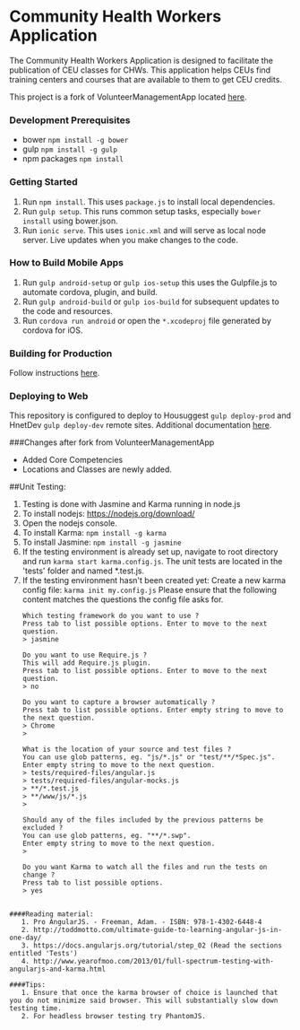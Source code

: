 Community Health Workers Application
===

The Community Health Workers Application is designed to facilitate the publication of CEU classes for CHWs. This application helps CEUs find training centers and courses that are available to them to get CEU credits.

This project is a fork of VolunteerManagementApp located [here](https://github.com/DataAnalyticsinStudentHands/VolunteerManagementApp).

### Development Prerequisites
- bower `npm install -g bower`
- gulp `npm install -g gulp`
- npm packages `npm install`

### Getting Started
1. Run `npm install`. This uses `package.js` to install local dependencies.
2. Run `gulp setup`. This runs common setup tasks, especially `bower install` using bower.json.
2. Run `ionic serve`. This uses `ionic.xml` and will serve as local node server. Live updates when you make changes to the code.

### How to Build Mobile Apps
1. Run `gulp android-setup` or `gulp ios-setup` this uses the Gulpfile.js to automate cordova, plugin, and build.
2. Run `gulp android-build` or `gulp ios-build` for subsequent updates to the code and resources.
3. Run `cordova run android` or  open the `*.xcodeproj` file generated by cordova for iOS.

### Building for Production
Follow instructions [here](https://github.com/DataAnalyticsinStudentHands/DASH-Documentation/blob/master/Code%20Development/Frontend/How-to-Build-Mobile-Applications-for-Production.md).

### Deploying to Web
This repository is configured to deploy to Housuggest `gulp deploy-prod` and HnetDev `gulp deploy-dev` remote sites. Additional documentation [here](https://github.com/DataAnalyticsinStudentHands/DASH-Documentation/blob/master/Code%20Development/Frontend/App-Deployment-to-web-server.md).

###Changes after fork from VolunteerManagementApp
- Added Core Competencies
- Locations and Classes are newly added.

##Unit Testing:

1. Testing is done with Jasmine and Karma running in node.js
2. To install nodejs: https://nodejs.org/download/
3. Open the nodejs console.
2. To install Karma: `npm install -g karma`
3. To install Jasmine: `npm install -g jasmine`
4. If the testing environment is already set up, navigate to root directory and run `karma start karma.config.js`. The unit tests are located in the 'tests' folder and named *.test.js.  
5. If the testing environment hasn't been created yet: 
   Create a new karma config file: `karma init my.config.js`
   Please ensure that the following content matches the questions the config file asks for.
    ```
    Which testing framework do you want to use ?
    Press tab to list possible options. Enter to move to the next question.
    > jasmine
    
    Do you want to use Require.js ?
    This will add Require.js plugin.
    Press tab to list possible options. Enter to move to the next question.
    > no
    
    Do you want to capture a browser automatically ?
    Press tab to list possible options. Enter empty string to move to the next question.
    > Chrome
    > 
    
    What is the location of your source and test files ?
    You can use glob patterns, eg. "js/*.js" or "test/**/*Spec.js".
    Enter empty string to move to the next question.
    > tests/required-files/angular.js
    > tests/required-files/angular-mocks.js
    > **/*.test.js
    > **/www/js/*.js 
    >
    
    Should any of the files included by the previous patterns be excluded ?
    You can use glob patterns, eg. "**/*.swp".
    Enter empty string to move to the next question.
    >
    
    Do you want Karma to watch all the files and run the tests on change ?
    Press tab to list possible options.
    > yes
```

####Reading material:
   1. Pro AngularJS. - Freeman, Adam. - ISBN: 978-1-4302-6448-4
   2. http://toddmotto.com/ultimate-guide-to-learning-angular-js-in-one-day/
   3. https://docs.angularjs.org/tutorial/step_02 (Read the sections entitled 'Tests')
   4. http://www.yearofmoo.com/2013/01/full-spectrum-testing-with-angularjs-and-karma.html
   
####Tips:
   1. Ensure that once the karma browser of choice is launched that you do not minimize said browser. This will substantially slow down testing time. 
   2. For headless browser testing try PhantomJS. 
